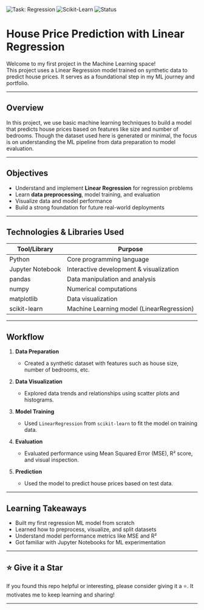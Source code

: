 ![Task: Regression](https://img.shields.io/badge/ML_Type-Regression-lightblue)
![Scikit-Learn](https://img.shields.io/badge/Scikit--Learn-ML-blue?logo=scikit-learn)
![Status](https://img.shields.io/badge/Status-Completed-brightgreen)

# House Price Prediction with Linear Regression

Welcome to my first project in the Machine Learning space!  
This project uses a Linear Regression model trained on synthetic data to predict house prices. It serves as a foundational step in my ML journey and portfolio.

---

## Overview

In this project, we use basic machine learning techniques to build a model that predicts house prices based on features like size and number of bedrooms. Though the dataset used here is generated or minimal, the focus is on understanding the ML pipeline from data preparation to model evaluation.

---

## Objectives

- Understand and implement **Linear Regression** for regression problems
- Learn **data preprocessing**, model training, and evaluation
- Visualize data and model performance
- Build a strong foundation for future real-world deployments

---

## Technologies & Libraries Used

| Tool/Library     | Purpose                                       |
|------------------|-----------------------------------------------|
| Python           | Core programming language                     |
| Jupyter Notebook | Interactive development & visualization       |
| pandas           | Data manipulation and analysis                |
| numpy            | Numerical computations                        |
| matplotlib       | Data visualization                            |
| scikit-learn     | Machine Learning model (LinearRegression)     |

---

## Workflow

1. **Data Preparation**  
   - Created a synthetic dataset with features such as house size, number of bedrooms, etc.

2. **Data Visualization**  
   - Explored data trends and relationships using scatter plots and histograms.

3. **Model Training**  
   - Used `LinearRegression` from `scikit-learn` to fit the model on training data.

4. **Evaluation**  
   - Evaluated performance using Mean Squared Error (MSE), R² score, and visual inspection.

5. **Prediction**  
   - Used the model to predict house prices based on test data.

---

## Learning Takeaways

- Built my first regression ML model from scratch
- Learned how to preprocess, visualize, and split datasets
- Understand model performance metrics like MSE and R²
- Got familiar with Jupyter Notebooks for ML experimentation

---

## ⭐️ Give it a Star

If you found this repo helpful or interesting, please consider giving it a ⭐️. It motivates me to keep learning and sharing!

---
